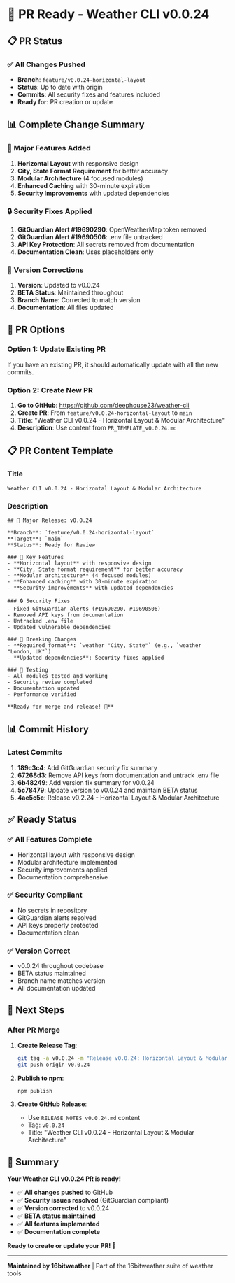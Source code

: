 # 🚀 **PR Ready - Weather CLI v0.0.24**

## 📋 **PR Status**

### **✅ All Changes Pushed**
- **Branch**: `feature/v0.0.24-horizontal-layout`
- **Status**: Up to date with origin
- **Commits**: All security fixes and features included
- **Ready for**: PR creation or update

## 📊 **Complete Change Summary**

### **🎨 Major Features Added**
1. **Horizontal Layout** with responsive design
2. **City, State Format Requirement** for better accuracy
3. **Modular Architecture** (4 focused modules)
4. **Enhanced Caching** with 30-minute expiration
5. **Security Improvements** with updated dependencies

### **🔒 Security Fixes Applied**
1. **GitGuardian Alert #19690290**: OpenWeatherMap token removed
2. **GitGuardian Alert #19690506**: .env file untracked
3. **API Key Protection**: All secrets removed from documentation
4. **Documentation Clean**: Uses placeholders only

### **📝 Version Corrections**
1. **Version**: Updated to v0.0.24
2. **BETA Status**: Maintained throughout
3. **Branch Name**: Corrected to match version
4. **Documentation**: All files updated

## 🎯 **PR Options**

### **Option 1: Update Existing PR**
If you have an existing PR, it should automatically update with all the new commits.

### **Option 2: Create New PR**
1. **Go to GitHub**: https://github.com/deephouse23/weather-cli
2. **Create PR**: From `feature/v0.0.24-horizontal-layout` to `main`
3. **Title**: "Weather CLI v0.0.24 - Horizontal Layout & Modular Architecture"
4. **Description**: Use content from `PR_TEMPLATE_v0.0.24.md`

## 📋 **PR Content Template**

### **Title**
```
Weather CLI v0.0.24 - Horizontal Layout & Modular Architecture
```

### **Description**
```
## 🎉 Major Release: v0.0.24

**Branch**: `feature/v0.0.24-horizontal-layout`  
**Target**: `main`  
**Status**: Ready for Review  

### 🎨 Key Features
- **Horizontal layout** with responsive design
- **City, State format requirement** for better accuracy
- **Modular architecture** (4 focused modules)
- **Enhanced caching** with 30-minute expiration
- **Security improvements** with updated dependencies

### 🔒 Security Fixes
- Fixed GitGuardian alerts (#19690290, #19690506)
- Removed API keys from documentation
- Untracked .env file
- Updated vulnerable dependencies

### 🎯 Breaking Changes
- **Required format**: `weather "City, State"` (e.g., `weather "London, UK"`)
- **Updated dependencies**: Security fixes applied

### 🧪 Testing
- All modules tested and working
- Security review completed
- Documentation updated
- Performance verified

**Ready for merge and release! 🚀**
```

## 📊 **Commit History**

### **Latest Commits**
1. **189c3c4**: Add GitGuardian security fix summary
2. **67268d3**: Remove API keys from documentation and untrack .env file
3. **6b48249**: Add version fix summary for v0.0.24
4. **5c78479**: Update version to v0.0.24 and maintain BETA status
5. **4ae5c5e**: Release v0.2.24 - Horizontal Layout & Modular Architecture

## ✅ **Ready Status**

### **✅ All Features Complete**
- Horizontal layout with responsive design
- Modular architecture implemented
- Security improvements applied
- Documentation comprehensive

### **✅ Security Compliant**
- No secrets in repository
- GitGuardian alerts resolved
- API keys properly protected
- Documentation clean

### **✅ Version Correct**
- v0.0.24 throughout codebase
- BETA status maintained
- Branch name matches version
- All documentation updated

## 🚀 **Next Steps**

### **After PR Merge**
1. **Create Release Tag**:
   ```bash
   git tag -a v0.0.24 -m "Release v0.0.24: Horizontal Layout & Modular Architecture"
   git push origin v0.0.24
   ```

2. **Publish to npm**:
   ```bash
   npm publish
   ```

3. **Create GitHub Release**:
   - Use `RELEASE_NOTES_v0.0.24.md` content
   - Tag: `v0.0.24`
   - Title: "Weather CLI v0.0.24 - Horizontal Layout & Modular Architecture"

## 🎉 **Summary**

**Your Weather CLI v0.0.24 PR is ready!**

- ✅ **All changes pushed** to GitHub
- ✅ **Security issues resolved** (GitGuardian compliant)
- ✅ **Version corrected** to v0.0.24
- ✅ **BETA status maintained**
- ✅ **All features implemented**
- ✅ **Documentation complete**

**Ready to create or update your PR! 🚀**

---

**Maintained by 16bitweather** | Part of the 16bitweather suite of weather tools
